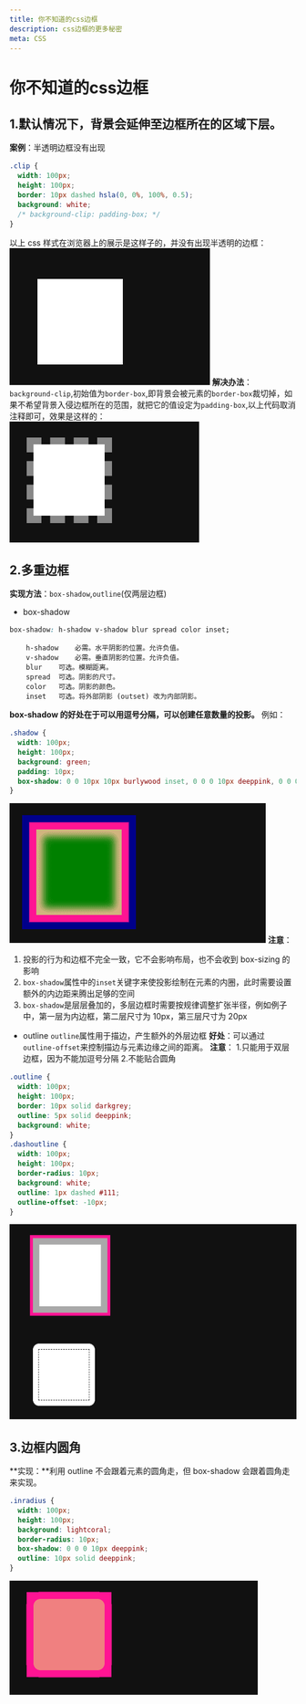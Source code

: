 ```yaml
---
title: 你不知道的css边框
description: css边框的更多秘密
meta: CSS
---
```


# 你不知道的css边框

## 1.默认情况下，背景会延伸至边框所在的区域下层。

**案例**：半透明边框没有出现

```css
.clip {
  width: 100px;
  height: 100px;
  border: 10px dashed hsla(0, 0%, 100%, 0.5);
  background: white;
  /* background-clip: padding-box; */
}
```

以上 css 样式在浏览器上的展示是这样子的，并没有出现半透明的边框：
![半透明未出现](../../assets/images/md/border-not-show.png)
**解决办法**：`background-clip`,初始值为`border-box`,即背景会被元素的`border-box`裁切掉，如果不希望背景入侵边框所在的范围，就把它的值设定为`padding-box`,以上代码取消注释即可，效果是这样的：
![半透明边框出现](../../assets/images/md/border-show.png)

## 2.多重边框

**实现方法**：`box-shadow`,`outline`(仅两层边框)

- box-shadow

```css
box-shadow: h-shadow v-shadow blur spread color inset;
```

        h-shadow	必需。水平阴影的位置。允许负值。
        v-shadow	必需。垂直阴影的位置。允许负值。
        blur	可选。模糊距离。
        spread	可选。阴影的尺寸。
        color	可选。阴影的颜色。
        inset	可选。将外部阴影 (outset) 改为内部阴影。

**box-shadow 的好处在于可以用逗号分隔，可以创建任意数量的投影。**
例如：

```css
.shadow {
  width: 100px;
  height: 100px;
  background: green;
  padding: 10px;
  box-shadow: 0 0 10px 10px burlywood inset, 0 0 0 10px deeppink, 0 0 0 20px darkblue;
}
```

![多重边框](../../assets/images/md/multi-border.png)
**注意**：

1. 投影的行为和边框不完全一致，它不会影响布局，也不会收到 box-sizing 的影响
2. `box-shadow`属性中的`inset`关键字来使投影绘制在元素的内圈，此时需要设置额外的内边距来腾出足够的空间
3. `box-shadow`是层层叠加的，多层边框时需要按规律调整扩张半径，例如例子中，第一层为内边框，第二层尺寸为 10px，第三层尺寸为 20px

- outline
  `outline`属性用于描边，产生额外的外层边框
  **好处**：可以通过`outline-offset`来控制描边与元素边缘之间的距离。
  **注意**： 1.只能用于双层边框，因为不能加逗号分隔 2.不能贴合圆角

```css
.outline {
  width: 100px;
  height: 100px;
  border: 10px solid darkgrey;
  outline: 5px solid deeppink;
  background: white;
}
.dashoutline {
  width: 100px;
  height: 100px;
  border-radius: 10px;
  background: white;
  outline: 1px dashed #111;
  outline-offset: -10px;
}
```

![outline实现双边框和缝线效果](../../assets/images/md/outline-border.png)

## 3.边框内圆角

**实现：**利用 outline 不会跟着元素的圆角走，但 box-shadow 会跟着圆角走来实现。

```css
.inradius {
  width: 100px;
  height: 100px;
  background: lightcoral;
  border-radius: 10px;
  box-shadow: 0 0 0 10px deeppink;
  outline: 10px solid deeppink;
}
```

![边框内圆角](../../assets/images/md/border-in-radius.png)
